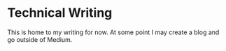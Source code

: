 # Technical Writing

This is home to my writing for now. At some point I may create a blog and go outside of Medium.
